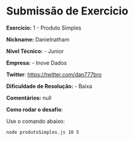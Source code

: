# Submissão de Exercicio

**Exercicio:** 1 - Produto Simples

**Nickname:** Danielnatham

**Nível Técnico:** - Junior

**Empresa:** - Inove Dados

**Twitter**: https://twitter.com/dan777bro

**Dificuldade de Resolução:** - Baixa

**Comentários:** null

**Como rodar o desafio**:

Use o comando abaixo:
```bash
node produtoSimples.js 10 5
```